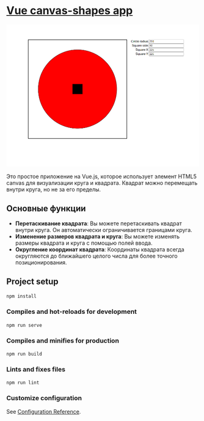 # <a href="https://den-dev97.github.io/canvas-shapes/" target="_blank">Vue canvas-shapes app</a>


![app-preview](src/assets/img.png)

Это простое приложение на Vue.js, которое использует элемент HTML5 canvas для визуализации круга и квадрата. Квадрат можно перемещать внутри круга, но не за его пределы.

## Основные функции

- **Перетаскивание квадрата**: Вы можете перетаскивать квадрат внутри круга. Он автоматически ограничивается границами круга.
- **Изменение размеров квадрата и круга**: Вы можете изменять размеры квадрата и круга с помощью полей ввода.
- **Округление координат квадрата**: Координаты квадрата всегда округляются до ближайшего целого числа для более точного позиционирования.

## Project setup
```
npm install
```

### Compiles and hot-reloads for development
```
npm run serve
```

### Compiles and minifies for production
```
npm run build
```

### Lints and fixes files
```
npm run lint
```

### Customize configuration
See [Configuration Reference](https://cli.vuejs.org/config/).
